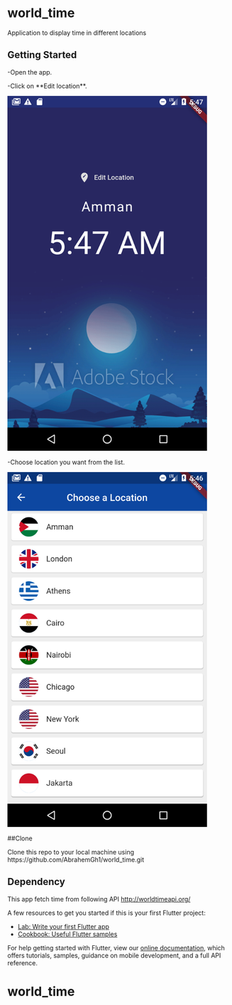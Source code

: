 # world_time

Application to display time in different locations

## Getting Started

<p>-Open the app.</p>
<p>-Click on **Edit location**.</p>
<img src='/Screenshot_1597632431.png' width=450 height: 800>
<p>-Choose location you want from the list.</p>
<img src='/Screenshot_1597632393.png' width=450 height: 800>

##Clone
<p>Clone this repo to your local machine using https://github.com/AbrahemGh1/world_time.git</p>

## Dependency 
This app fetch time from following API http://worldtimeapi.org/






A few resources to get you started if this is your first Flutter project:

- [Lab: Write your first Flutter app](https://flutter.dev/docs/get-started/codelab)
- [Cookbook: Useful Flutter samples](https://flutter.dev/docs/cookbook)

For help getting started with Flutter, view our
[online documentation](https://flutter.dev/docs), which offers tutorials,
samples, guidance on mobile development, and a full API reference.
# world_time

